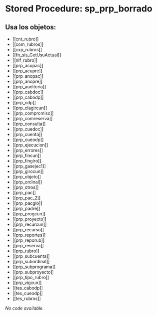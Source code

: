 # Stored Procedure: sp_prp_borrado

## Usa los objetos:
- [[cnt_rubro]]
- [[com_rubros]]
- [[cxp_rubros]]
- [[fn_sis_GetUsuActual]]
- [[nif_rubro]]
- [[prp_acupac]]
- [[prp_acupre]]
- [[prp_anopac]]
- [[prp_anopre]]
- [[prp_auditoria]]
- [[prp_cabdoc]]
- [[prp_cabodp]]
- [[prp_cdp]]
- [[prp_clagircun]]
- [[prp_compromiso]]
- [[prp_comreserva]]
- [[prp_consulta]]
- [[prp_cuedoc]]
- [[prp_cuenta]]
- [[prp_cueodp]]
- [[prp_ejecucion]]
- [[prp_errores]]
- [[prp_fincun]]
- [[prp_fingiro]]
- [[prp_gasejec1]]
- [[prp_girocun]]
- [[prp_objeto]]
- [[prp_ordinal]]
- [[prp_otros]]
- [[prp_pac]]
- [[prp_pac_2]]
- [[prp_pacglo]]
- [[prp_padre]]
- [[prp_progcun]]
- [[prp_proyecto]]
- [[prp_recurcun]]
- [[prp_recurso]]
- [[prp_reportes]]
- [[prp_reporub]]
- [[prp_reserva]]
- [[prp_rubro]]
- [[prp_subcuenta]]
- [[prp_subordinal]]
- [[prp_subprograma]]
- [[prp_subproyecto]]
- [[prp_tipo_rubro]]
- [[prp_vigcun]]
- [[tes_cabodp]]
- [[tes_cueodp]]
- [[tes_rubros]]

*No code available.*

